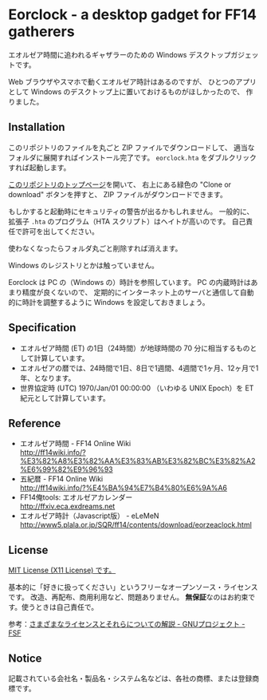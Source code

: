 # Eorclock - a desktop gadget for FF14 gatherers

エオルゼア時間に追われるギャザラーのための Windows デスクトップガジェットです。

Web ブラウザやスマホで動くエオルゼア時計はあるのですが、
ひとつのアプリとして Windows のデスクトップ上に置いておけるものがほしかったので、
作りました。


## Installation

このリポジトリのファイルを丸ごと ZIP ファイルでダウンロードして、
適当なフォルダに展開すればインストール完了です。
`eorclock.hta` をダブルクリックすれば起動します。

[このリポジトリのトップページ](https://github.com/quercus2011/eorclock)を開いて、
右上にある緑色の "Clone or download" ボタンを押すと、
ZIP ファイルがダウンロードできます。

もしかすると起動時にセキュリティの警告が出るかもしれません。
一般的に、拡張子 `.hta` のプログラム（HTA スクリプト）はヘイトが高いのです。
自己責任で許可を出してください。

使わなくなったらフォルダ丸ごと削除すれば消えます。

Windows のレジストリとかは触っていません。

Eorclock は PC の（Windows の）時計を参照しています。
PC の内蔵時計はあまり精度が良くないので、
定期的にインターネット上のサーバと通信して自動的に時計を調整するように
Windows を設定しておきましょう。


## Specification

 - エオルゼア時間 (ET) の1日（24時間）が地球時間の 70 分に相当するものとして計算しています。
 - エオルゼアの暦では、24時間で1日、8日で1週間、4週間で1ヶ月、12ヶ月で1年、となります。
 - 世界協定時 (UTC) 1970/Jan/01 00:00:00 （いわゆる UNIX Epoch）を ET 紀元として計算しています。


## Reference

 - エオルゼア時間 - FF14 Online Wiki    
   http://ff14wiki.info/?%E3%82%A8%E3%82%AA%E3%83%AB%E3%82%BC%E3%82%A2%E6%99%82%E9%96%93
 - 五紀暦 - FF14 Online Wiki    
   http://ff14wiki.info/?%E4%BA%94%E7%B4%80%E6%9A%A6
 - FF14俺tools: エオルゼアカレンダー    
   http://ffxiv.eca.exdreams.net
 - エオルゼア時計（Javascript版） - eLeMeN    
   http://www5.plala.or.jp/SQR/ff14/contents/download/eorzeaclock.html


## License

[MIT License (X11 License) です。](https://github.com/quercus2011/eorclock/blob/master/LICENSE)

基本的に「好きに扱ってください」というフリーなオープンソース・ライセンスです。
改造、再配布、商用利用など、問題ありません。
**無保証**なのはお約束です。使うときは自己責任で。

参考：[さまざまなライセンスとそれらについての解説 - GNUプロジェクト - FSF](https://www.gnu.org/licenses/license-list.ja.html#X11License)


## Notice

記載されている会社名・製品名・システム名などは、各社の商標、または登録商標です。

